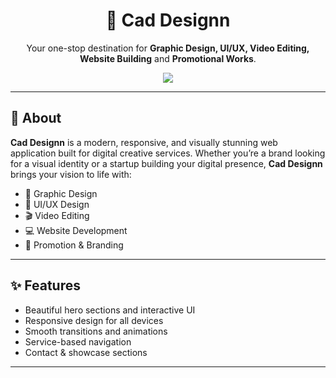 <h1 align="center">🎨 Cad Designn</h1>

<p align="center">
  Your one-stop destination for <strong>Graphic Design, UI/UX, Video Editing, Website Building</strong> and <strong>Promotional Works</strong>.
</p>

<p align="center">
  <img src="https://img.shields.io/badge/status-in%20progress-yellow?style=flat-square" />
</p>

---

## 🚀 About

**Cad Designn** is a modern, responsive, and visually stunning web application built for digital creative services. Whether you’re a brand looking for a visual identity or a startup building your digital presence, **Cad Designn** brings your vision to life with:

- 🎨 Graphic Design
- 🧠 UI/UX Design
- 🎬 Video Editing
- 💻 Website Development
- 📢 Promotion & Branding

---

## ✨ Features

- Beautiful hero sections and interactive UI
- Responsive design for all devices
- Smooth transitions and animations
- Service-based navigation
- Contact & showcase sections

---


